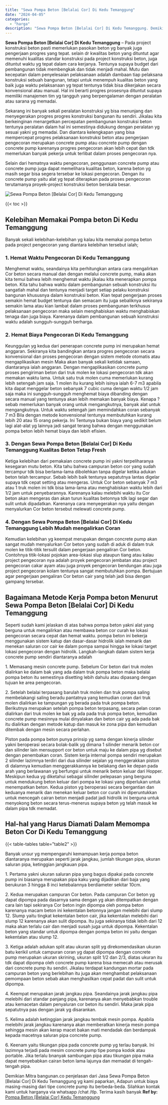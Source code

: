 ```yaml
---
title: "Sewa Pompa Beton [Belalai Cor] Di Kedu Temanggung"
date: "2024-04-05"
categories: 
  - "harga"
description: "Sewa Pompa Beton [Belalai Cor] Di Kedu Temanggung. Demikian Mitra bangunan.co penjelasan dari Jasa Sewa Pompa Beton [Belalai Cor] Di Kedu Temanggung yg kam..."
---
```


**Sewa Pompa Beton \[Belalai Cor\] Di Kedu Temanggung** – Pada project konstruksi beton pasti memerlukan pasokan beton yg banyak juga pengerjaan progres yang tepat. selain dr kwalitas beton yang dituntut agar memenuhi kualitas standar konstruksi pada project konstruksi beton, juga dituntut waktu yg tepat dalam cara kerjanya. Tentunya supaya budget dari pembangunan tidak membengkak dan tidak menjadi mahal. Mutu dan kecepatan dalam penyelesaian pelaksanaan adalah dambaan tiap pelaksana konstruksi sebuah bangunan, tetapi untuk menempuh kualitas beton yang baik juga waktu pelaksanaan yg tepat tentunya tidak bisa dikerjakan secara konvensional atau manual. Hal ini berarti progres prosesnya dituntut supaya memiliki manajemen tim yg tangguh yang berpengalaman dengan peralatan atau sarana yg memadai.

Sekarang ini banyak sekali peralatan konstruksi yg bisa menunjang dan menyegerakan progres progres konstruksi bangunan itu sendiri. Jikalau kita berkeinginan menargetkan percepatan pembangunan konstruksi beton tentunya peralatan dalam hal ini semestinya didukung dengan peralatan yg sesuai yakni yg memadai. Dan diantara kelengkapan yang bisa mempercepat progres pelaksanaan konstruksi beton atau pengerjaan pengecoran merupakan concrete pump atau concrete pump dengan concrete pump karenanya progres pengecoran akan lebih cepat dan tdk memerlukan banyak pekerja untuk terlibat dalam proses pengecoran nya.

Selain dari hematnya waktu pengecoran, penggunaan concrete pump atau concrete pump juga dapat memelihara kualitas beton, karena beton yg masih segar bisa segera tersebar ke lokasi pengecoran. Dengan itu concrete pump yaitu alat yg tepat diterapkan pada proses pengecoran terutamanya proyek-project konstruksi beton berskala besar.

![Sewa Pompa Beton [Belalai Cor] Di Kedu Temanggung](/images/sewa-concrete-pump-21.png)

{{< toc >}}

## Kelebihan Memakai Pompa beton Di Kedu Temanggung

Banyak sekali kelebihan-kelebihan yg kalau kita memakai pompa beton pada project pengecoran yang diantara kelebihan tersebut ialah;

### 1\. Hemat Waktu Pengecoran Di Kedu Temanggung

Menghemat waktu, seandainya kita perhitungkan antara cara mengalirkan Cor beton secara manual dan dengan melalui concrete pump, maka akan kita temui bahwa lebih menghemat waktu jikalau kita menerapkan pompa beton. Kita tahu bahwa waktu dalam pembangunan sebuah konstruksi itu sangatlah mahal dan tentunya menjadi target setiap pelaku konstruksi bangunan khususnya dalam konstruksi beton. Kian tepat pengerjaan proses semakin hemat budget tentunya dan semacam itu juga sebaliknya sekiranya semakin lama atau kian lambat dalam proses pembangunan terkhusus pelaksanaan pengecoran maka selain menghabiskan waktu menghabiskan tenaga dan juga biaya. Karenanya dalam pembangunan sebuah konstruksi waktu adalah sungguh-sungguh berharga.

### 2\. Hemat Biaya Pengecoran Di Kedu Temanggung

Keunggulan yg kedua dari penerapan concrete pump ini merupakan hemat anggaran. Sekiranya kita bandingkan antara progres pengecoran secara konvensional dan proses pengecoran dengan sistem metode otomatis atau mengaplikasikan mesin Maka akan banyak sekali ketidak samaan, diantaranya ialah anggaran. Dengan mengaplikasikan concrete pump proses pengiriman beton dari truk molen ke lokasi pengecoran tdk akan memakan waktu lama. Untuk satu truk molen cuma memerlukan kurang lebih setengah jam saja. 1 molen itu kurang lebih isinya ialah 6-7 m3 apabila kita dapat menggelar beton sebanyak 7 cubic cuma dengan waktu 1/2 jam saja maka ini sungguh-sungguh menghemat biaya dibanding dengan secara manual yang tentunya akan lebih memakan banyak biaya. Kenapa ? sebab memerlukan banyak orang untuk mengangkutnya, banyak alat untuk mengangkutnya. Untuk waktu setengah jam memindahkan coran sebanyak 7 m3 Bila dengan metode konvensional tentunya membutuhkan kurang lebih 20 atau 15 orang pekerja. Ini Tentunya bukan biaya yang sedikit belum lagi alat-alat yg lainnya jadi sangat terang bahwa dengan menggunakan pompa beton lebih hemat biaya dan lebih efisien.

### 3\. Dengan Sewa Pompa Beton \[Belalai Cor\] Di Kedu Temanggung Kualitas Beton Tetap Fresh

Ketiga kelebihan dari pemakaian concrete pump ini yakni terpeliharanya kesegaran mutu beton. Kita tahu bahwa campuran beton cor yang sudah tercampur tdk bisa berlama-lama dibolehkan tanpa digelar ketika adukan beton telah tercampur. Sebab lebih baik tentunya sepatutnya lantas digelar supaya tdk cepat setting atau mengeras. Untuk Cor beton sebanyak 7 m3 atau 1 truk molen ini tdk bisa lama-lama atau menghabiskan waktu lebih dari 1/2 jam untuk penyebarannya. Karenanya kalau melebihi waktu itu Cor beton akan mengeras dan akan turun kualitas betonnya tdk lagi segar dan sulit untuk dipadatkan. Karenanya cara menyegerakan nya yaitu dengan menyalurkan Cor beton tersebut melewati concrete pump.

### 4\. Dengan Sewa Pompa Beton \[Belalai Cor\] Di Kedu Temanggung Lebih Mudah mengalirkan Coran

Kemudian kelebihan yg keempat merupakan dengan concrete pump akan sangat mudah menyalurkan Cor beton yang sudah di aduk di dalam truk molen ke titik-titik tersulit dalam pengerjaan pengaliran Cor beton. Contohnya titik-lokasi pojokan area-lokasi slup ataupun tiang atau kalau project pengecoran nya adalah proyek pengecoran jembatan atau project pengecoran cakar ayam atau juga proyek pengecoran bendungan atau juga project pengecoran kolam tentunya sangat membutuhkan pompa. Bertujuan agar pengerjaan pengaliran Cor beton cair yang telah jadi bisa dengan gampang tersebar.

## Bagaimana Metode Kerja Pompa beton Menurut Sewa Pompa Beton \[Belalai Cor\] Di Kedu Temanggung

Seperti sudah kami jelaskan di atas bahwa pompa beton yakni alat yang berguna untuk mengalirkan atau membawa beton cor curah ke lokasi pengecoran secara cepat dan hemat waktu. pompa beton ini bekerja menggunakan sistem katup dan dasar-dasar hidrolik ialah menarik dan menekan saluran cor cair ke dalam pompa sampai hingga ke lokasi target lokasi pengecoran dengan hidrolik. Langkah-langkah dalam sistem kerja concrete pump sendiri diantaranya adalah

1\. Memasang mesin concrete pump. Sebelum Cor beton dari truk molen dialirkan ke dalam bak yang ada dalam truk pompa beton maka belalai pompa beton itu semestinya disetting lebih dahulu atau dipasang dengan tujuan ke area pengecoran.

2\. Setelah belalai terpasang barulah truk molen dan truk pompa saling membelakangi saling beradu pantatnya yang kemudian coran dari truk molen dialirkan ke tampungan yg berada pada truk pompa beton. Berikutnya merupakan setelah pompa beton terpasang, secara pelan coran dialirkan dari truk molen ke bak yg ada pada truk pompa beton, kemudian concrete pump mesinnya mulai dinyalakan dan beton cair yg ada pada bak itu dialirkan dengan metode katup dan masuk ke zona pipa dan kemudian ditembak dengan mesin secara perlahan.

Piston pada pompa beton punya prinsip yg sama dengan kinerja silinder yakni beroperasi secara bolak-balik yg dimana 1 silinder menarik beton cor dan silinder lain mensupport cor beton untuk maju ke dalam pipa yg disebut dengan penembakan coran. Sistem kerja internal pompa sendiri merupakan 2 silinder lazimnya terdiri dari dua silinder sejalan yg menggerakkan piston di dalamnya kemudian menggerakkannya ke belakang dan ke depan pada arah yang berlawanan yg berfungsi untuk menarik beton keluar dari Hopper. Meskipun kedua yg diketahui sebagai silinder pelepasan yang berguna untuk mendukung beton keluar dari pompa ke lokasi yang diperlukan untuk menempatkan beton. Kedua piston yg beroperasi secara bergantian dan keduanya menarik dan menekan keluar beton cor curah ini diperuntukkan untuk mencegah cairan beton menjadi padat jadi hidrolik ini berguna untuk menyokong beton secara terus-menerus supaya beton yg telah masuk ke dalam pipa tdk memadat.

## Hal-hal yang Harus Diamati Dalam Memompa Beton Cor Di Kedu Temanggung

{{< table-tables table="table2" >}}

Banyak unsur yg mempengaruhi kemampuan kerja pompa beton diantaranya merupakan seperti jarak jangkau, jumlah tikungan pipa, ukuran saluran pipa, ketinggian jangkauan pipa.

1\. Pertama yakni ukuran saluran pipa yang bagus dipakai pada concrete pump ini biasanya merupakan pipa kaku yang dijadikan dari baja yang berukuran 3 hingga 8 inci ketebalannya berdiameter sekitar 10cm.

2\. Kedua merupakan campuran Cor beton. Pada campuran Cor beton yg dapat dipompa pada dasarnya sama dengan yg akan ditempatkan dengan cara lain tapi sekiranya Cor beton ingin dipompa oleh pompa beton karenanya macam beton ini kekentalan betonnya jangan melebihi dari slump 12. Slump yaitu tingkat kekentalan beton cair, jika kekentalan melebihi dari slump 12 karenanya akan sulit dipompa. Itu juga sekiranya tidak lebih dari 12 maka akan terlalu cair dan menjadi susah juga untuk dipompa. Kekentalan beton yang standar untuk dipompa dengan pompa beton ini yaitu dengan kekentalan atau slump 12.

3\. Ketiga adalah adukan split atau ukuran split yg direkomendasikan ukuran batu kerikil untuk campuran coran yg dapat dipompa dengan concrete pump merupakan ukuran skrining, ukuran split 1/2 dan 2/3, diatas ukuran itu tdk dapat dipompa oleh concrete pump karena bisa memecah atau merusak dari concrete pump itu sendiri. Jikalau terdapat kandungan mortar pada campuran beton yang berlebihan itu juga akan menghambat pelaksanaan pemompaan beton sebab akan menghasilkan cepat padat dan sulit untuk dipompa.

4\. Keempat merupakan jarak jangkau pipa. Seandainya jarak jangkau pipa melebihi dari standar panjang pipa, karenanya akan menyebabkan trouble atau kemacetan dalam penyaluran cor beton itu sendiri. Maka jarak pipa sepatutnya pas dengan jarak yg disarankan.

5\. Kelima adalah ketinggian jarak jangkau tembak mesin pompa. Apabila melebihi jarak jangkau karenanya akan memberatkan kinerja mesin pompa sehingga mesin akan kerap macet bakan mati mendadak dan berdampak kepada macetnya saluran pipa concrete pump.

6\. Keenam yaitu tikungan pipa pada concrete pump yg terlau banyak. Ini lazimnya terjadi pada mesim concrete pump tipe pompa kodok atau portable. Jika terlalu bnanyak sambungan pipa atau tikungan pipa maka dapat menyebabkan cairan beton lama lajunya dan memadat di tengah-tengah pipa.

Demikian Mitra bangunan.co penjelasan dari Jasa Sewa Pompa Beton \[Belalai Cor\] Di Kedu Temanggung yg kami paparkan, Adapun untuk biaya masing-masing dari tipe concrete pump itu berbeda-beda. Silahkan kontak kami untuk harganya via whatsapp /chat /tlp. Terima kasih banyak
**Ref by:** [Pompa Beton [Belalai Cor] Kedu Temanggung](https://id.wikipedia.org/wiki/Pompa)
